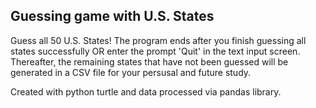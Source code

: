 ## Guessing game with U.S. States

Guess all 50 U.S. States! The program ends after you finish guessing all states successfully OR enter the prompt 'Quit' in the text input screen. Thereafter, the remaining states that have not been guessed will be generated in a CSV file for your persusal and future study.

Created with python turtle and data processed via pandas library.
